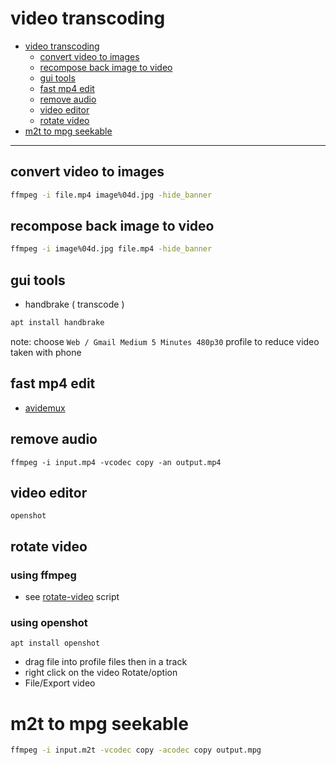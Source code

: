 # video transcoding

<!-- TOC -->
- [video transcoding](#video-transcoding)
  * [convert video to images](#convert-video-to-images)
  * [recompose back image to video](#recompose-back-image-to-video)
  * [gui tools](#gui-tools)
  * [fast mp4 edit](#fast-mp4-edit)
  * [remove audio](#remove-audio)
  * [video editor](#video-editor)
  * [rotate video](#rotate-video)
- [m2t to mpg seekable](#m2t-to-mpg-seekable)
<!-- TOCEND -->

<hr/>

## convert video to images

```sh
ffmpeg -i file.mp4 image%04d.jpg -hide_banner
```

## recompose back image to video

```sh
ffmpeg -i image%04d.jpg file.mp4 -hide_banner
```

## gui tools

- handbrake ( transcode )

```sh
apt install handbrake
```

note: choose `Web / Gmail Medium 5 Minutes 480p30` profile to reduce video taken with phone

## fast mp4 edit

- [avidemux](http://avidemux.sourceforge.net/download.html)

## remove audio

```
ffmpeg -i input.mp4 -vcodec copy -an output.mp4
```

## video editor

```
openshot
```

## rotate video

### using ffmpeg

- see [rotate-video](https://github.com/devel0/linux-scripts-utils/blob/703c6f997677481dba8ef6639b18c0168e882618/rotate-video) script

### using openshot

```
apt install openshot
```

- drag file into profile files then in a track
- right click on the video Rotate/option
- File/Export video

# m2t to mpg seekable

```sh
ffmpeg -i input.m2t -vcodec copy -acodec copy output.mpg
```
